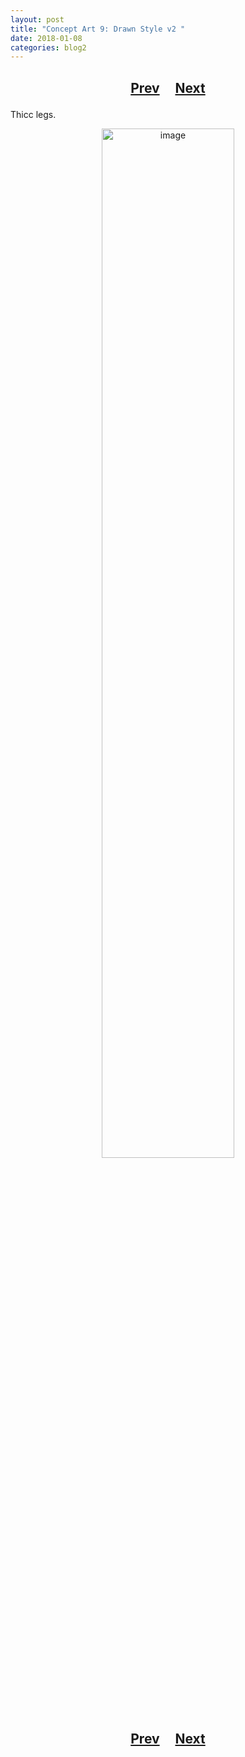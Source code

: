 ```yaml
---
layout: post
title: "Concept Art 9: Drawn Style v2 "
date: 2018-01-08
categories: blog2
---
```


<h2>
  <p style="text-align:center;">
    <a href="/wingsofthechorus/archive/2017/09/08/conceptart8">Prev</a>
    &nbsp;&nbsp;&nbsp;
    <a href="/wingsofthechorus/archive/2018/01/17/conceptart10">Next</a>
  </p>
</h2>

Thicc legs.

<p style="text-align:center;">
  <img src="/wingsofthechorus/images/conceptart/ca9.png" width="65%" alt="image"/>
</p>

<h2>
  <p style="text-align:center;">
    <a href="/wingsofthechorus/archive/2017/09/08/conceptart8">Prev</a>
    &nbsp;&nbsp;&nbsp;
    <a href="/wingsofthechorus/archive/2018/01/17/conceptart10">Next</a>
  </p>
</h2>
